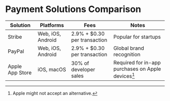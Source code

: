 # Payment Solutions Comparison

| Solution | Platforms | Fees | Notes |
|----------|-----------|------|-------|
| Stribe | Web, iOS, Android | 2.9% + $0.30 per transaction | Popular for startups |
| PayPal | Web, iOS, Android | 2.9% + $0.30 per transaction | Global brand recognition |
| Apple App Store | iOS, macOS | 30% of developer sales | Required for in-app purchases on Apple devices[^1] |

[^1]: Apple might not accept an alternative.
